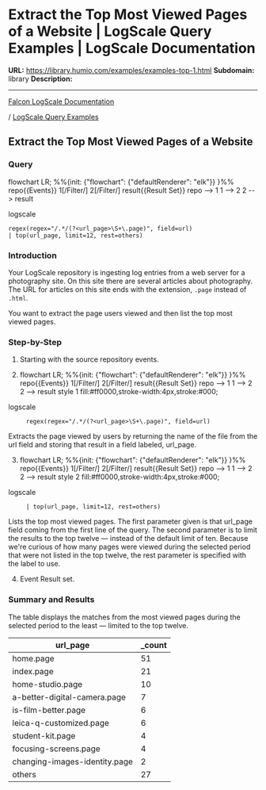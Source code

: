 # Extract the Top Most Viewed Pages of a Website | LogScale Query Examples | LogScale Documentation

**URL:** https://library.humio.com/examples/examples-top-1.html
**Subdomain:** library
**Description:** 

---

[Falcon LogScale Documentation](https://library.humio.com)

/ [LogScale Query Examples](examples.html)

## Extract the Top Most Viewed Pages of a Website

### Query

flowchart LR; %%{init: {"flowchart": {"defaultRenderer": "elk"}} }%% repo{{Events}} 1[/Filter/] 2[/Filter/] result{{Result Set}} repo --> 1 1 --> 2 2 --> result

logscale
    
    
    regex(regex="/.*/(?<url_page>\S+\.page)", field=url)
    | top(url_page, limit=12, rest=others)

### Introduction

Your LogScale repository is ingesting log entries from a web server for a photography site. On this site there are several articles about photography. The URL for articles on this site ends with the extension, `.page` instead of `.html`. 

You want to extract the page users viewed and then list the top most viewed pages. 

### Step-by-Step

  1. Starting with the source repository events.

  2. flowchart LR; %%{init: {"flowchart": {"defaultRenderer": "elk"}} }%% repo{{Events}} 1[/Filter/] 2[/Filter/] result{{Result Set}} repo --> 1 1 --> 2 2 --> result style 1 fill:#ff0000,stroke-width:4px,stroke:#000;

logscale
         
         regex(regex="/.*/(?<url_page>\S+\.page)", field=url)

Extracts the page viewed by users by returning the name of the file from the url field and storing that result in a field labeled, url_page. 

  3. flowchart LR; %%{init: {"flowchart": {"defaultRenderer": "elk"}} }%% repo{{Events}} 1[/Filter/] 2[/Filter/] result{{Result Set}} repo --> 1 1 --> 2 2 --> result style 2 fill:#ff0000,stroke-width:4px,stroke:#000;

logscale
         
         | top(url_page, limit=12, rest=others)

Lists the top most viewed pages. The first parameter given is that url_page field coming from the first line of the query. The second parameter is to limit the results to the top twelve — instead of the default limit of ten. Because we're curious of how many pages were viewed during the selected period that were not listed in the top twelve, the rest parameter is specified with the label to use. 

  4. Event Result set.




### Summary and Results

The table displays the matches from the most viewed pages during the selected period to the least — limited to the top twelve. 

url_page| _count  
---|---  
home.page| 51  
index.page| 21  
home-studio.page| 10  
a-better-digital-camera.page| 7  
is-film-better.page| 6  
leica-q-customized.page| 6  
student-kit.page| 4  
focusing-screens.page| 4  
changing-images-identity.page| 2  
others| 27
